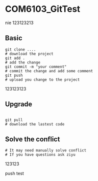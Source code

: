 # COM6103_GitTest
nie
123123213
##  Basic

```shell
git clone .... 
# download the project
git add .
# add the change 
git commit -m "your comment"
# commit the change and add some comment
git push 
# upload you change to the project

```
123123123
## Upgrade

```shell

git pull
# download the lastest code 

```

## Solve the conflict

```shell
# It may need manually solve conflict
# If you have questions ask ziyu

```

123123

push test
